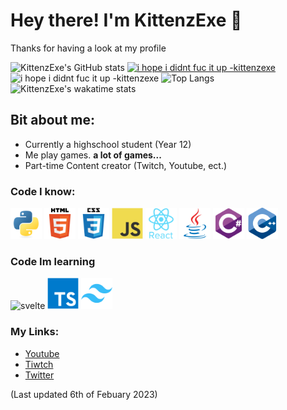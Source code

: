 # Hey there! I'm KittenzExe 👋
Thanks for having a look at my profile

![KittenzExe's GitHub stats](https://github-readme-stats-git-masterrstaa-rickstaa.vercel.app/api?username=kittenzexe&count_private=true&card_width=500&show_icons=true&theme=transparent&icon_color=7d77d7&border_color=7d77d7&title_color=7d77d7&text_color=aed3e7)   <a href="https://iaminyourwalls.run/marketplace"><img src="https://iaminyourwalls.run/fumo%20marketplace.png" alt="i hope i didnt fuc it up -kittenzexe" width="150" height="150"></a> <img src="https://user-images.githubusercontent.com/67358250/209953073-96a5a54e-008a-4853-8f5e-8669f9de2579.png" alt="i hope i didnt fuc it up -kittenzexe" width="150" height="150">
![Top Langs](https://github-readme-stats-git-masterrstaa-rickstaa.vercel.app/api/top-langs/?username=kittenzexe&count_private=true&show_icons=true&card_width=275&theme=transparent&langs_count=6&layout=compact&icon_color=7d77d7&border_color=7d77d7&title_color=7d77d7&text_color=aed3e7)![KittenzExe's wakatime stats](https://github-readme-stats.vercel.app/api/wakatime?username=kittenzexe&theme=transparent&icon_color=7d77d7&layout=compact&card_width=400&border_color=7d77d7&title_color=7d77d7&text_color=aed3e7)



## Bit about me:
- Currently a highschool student (Year 12)
- Me play games. **a lot of games...**
- Part-time Content creator (Twitch, Youtube, ect.)
### Code I know:
<p align="left">
  <a> <img src="https://raw.githubusercontent.com/devicons/devicon/master/icons/python/python-original.svg" alt="python" width="50" height="50"/> </a> 
  <a> <img src="https://raw.githubusercontent.com/devicons/devicon/master/icons/html5/html5-original-wordmark.svg" alt="html5" width="50" height="50"/> </a>
  <a> <img src="https://raw.githubusercontent.com/devicons/devicon/master/icons/css3/css3-original-wordmark.svg" alt="css3" width="50" height="50"/> </a>
  <a> <img src="https://raw.githubusercontent.com/devicons/devicon/master/icons/javascript/javascript-original.svg" alt="javascript" width="50" height="50"/> </a>  
  <a> <img src="https://raw.githubusercontent.com/devicons/devicon/master/icons/react/react-original-wordmark.svg" alt="react" width="50" height="50"/> </a>
  <a> <img src="https://raw.githubusercontent.com/devicons/devicon/master/icons/java/java-original.svg" alt="java" width="50" height="50"/> </a>
  <a> <img src="https://raw.githubusercontent.com/devicons/devicon/master/icons/csharp/csharp-original.svg" alt="csharp" width="50" height="50"/> </a>
  <a> <img src="https://raw.githubusercontent.com/devicons/devicon/master/icons/cplusplus/cplusplus-original.svg" alt="cplusplus" width="50" height="50"/> </a>
</p>

### Code Im learning
<p align="left"> 
  <a> <img src="https://upload.wikimedia.org/wikipedia/commons/1/1b/Svelte_Logo.svg" alt="svelte" width="50" height="50"/> </a> 
  <a> <img src="https://raw.githubusercontent.com/devicons/devicon/master/icons/typescript/typescript-original.svg" alt="typescript" width="50" height="50"/> </a>
  <a> <img src="https://raw.githubusercontent.com/devicons/devicon/master/icons/tailwindcss/tailwindcss-plain.svg" alt="tailwindcss" width="50" height="50"/> </a>
</p>

### My Links:
- [Youtube](https://www.youtube.com/channel/UCnoHozM85RPHh2XtIigkz_Q)
- [Tiwtch](https://twitch.tv/kittenzexe)
- [Twitter](https://twitter.com/kittenzexe)

(Last updated 6th of Febuary 2023)
